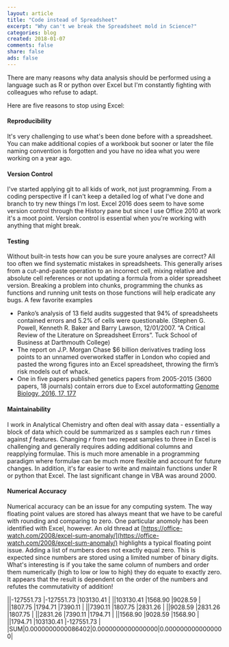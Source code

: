 ```yaml
---
layout: article
title: "Code instead of Spreadsheet"
excerpt: "Why can't we break the Spreadsheet mold in Science?"
categories: blog
created: 2018-01-07
comments: false
share: false
ads: false
---
```


There are many reasons why data analysis should be performed using a language such as R or python over Excel but I'm constantly fighting with colleagues who refuse to adapt.

Here are five reasons to stop using Excel:

#### Reproducibility
It's very challenging to use what's been done before with a spreadsheet.  You can make additional copies of a workbook but sooner or later the file naming convention is forgotten and you have no idea what you were working on a year ago.

#### Version Control
I've started applying git to all kids of work, not just programming.  From a coding perspective if I can't keep a detailed log of what I've done and branch to try new things I'm lost.  Excel 2016 does seem to have some version control through the History pane but since I use Office 2010 at work it's a moot point.  Version control is essential when you're working with anything that might break.

#### Testing
Without built-in tests how can you be sure youre analyses are correct?  All too often we find systematic mistakes in spreadsheets.  This generally arises from a cut-and-paste operation to an incorrect cell, mixing relative and absolute cell references or not updating a formula from a older spreadsheet version.  Breaking a problem into chunks, programming the chunks as functions and running unit tests on those functions will help eradicate any bugs.
A few favorite examples
-  Panko’s analysis of 13 field audits suggested that 94% of spreadsheets contained errors and 5.2% of cells were questionable. (Stephen G. Powell, Kenneth R. Baker and Barry Lawson, 12/01/2007. “A Critical Review of the Literature on Spreadsheet Errors”. Tuck School of Business at Darthmouth College)
-  The report on J.P. Morgan Chase $6 billion derivatives trading loss points to an unnamed overworked staffer in London who copied and pasted the wrong figures into an Excel spreadsheet, throwing the firm’s risk models out of whack.
-  One in five papers published genetics papers from 2005-2015 (3600 papers, 18 journals) contain errors due to Excel autoformatting [Genome Biology, 2016, 17, 177](https://genomebiology.biomedcentral.com/articles/10.1186/s13059-016-1044-7)

#### Maintainability
I work in Analytical Chemistry and often deal with assay data - essentially a block of data which could be summarized as *s* samples each run *r* times against *f* features.  Changing *r* from two repeat samples to three in Excel is challenging and generally requires adding additional columns and reapplying formulae.  This is much more amenable in a programming paradigm where formulae can be much more flexible and account for future changes.
In addition, it's far easier to write and maintain functions under R or python that Excel.  The last significant change in VBA was around 2000.

#### Numerical Accuracy
Numerical accuracy can be an issue for any computing system.  The way floating point values are stored has always meant that we have to be careful with rounding and comparing to zero.  One particular anomoly has been identified with Excel, however.
An old thread at [https://office-watch.com/2008/excel-sum-anomaly/](https://office-watch.com/2008/excel-sum-anomaly/) highlights a typical floating point issue.  Adding a list of numbers does not exactly equal zero.  This is expected since numbers are stored using a limited number of binary digits.  What's interesting is if you take the same column of numbers and order them numerically (high to low or low to high) they do equate to exactly zero.  It appears that the result is dependent on the order of the numbers and refutes the commutativity of addition!

||-127551.73 |-127551.73 |103130.41  |
||103130.41  |1568.90    |9028.59    |
||1807.75    |1794.71    |7390.11    |
||7390.11    |1807.75    |2831.26    |
||9028.59    |2831.26    |1807.75    |
||2831.26    |7390.11    |1794.71    |
||1568.90    |9028.59    |1568.90    |
||1794.71    |103130.41  |-127551.73 |
|SUM|0.0000000000086402|0.0000000000000000|0.0000000000000000|

